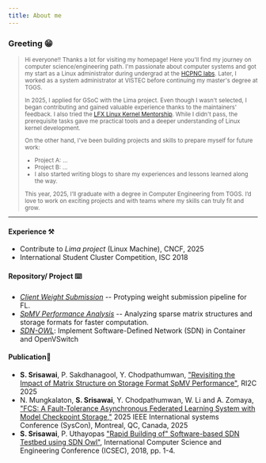 ```yaml
---
title: About me
---
```


### Greeting 😁
<small>

> Hi everyone!! Thanks a lot for visiting my homepage! Here you'll find my journey on computer science/engineering path. I'm passionate about computer systems and got my start as a Linux administrator during undergrad at the [HCPNC labs](https://hpcnc.in.th/member/). Later, I worked as a system administrator at VISTEC before continuing my master's degree at TGGS.
>
>In 2025, I applied for GSoC with the Lima project. Even though I wasn't selected, I began contributing and gained valuable experience thanks to the maintainers' feedback. I also tried the [LFX Linux Kernel Mentorship](https://wiki.linuxfoundation.org/lkmp). While I didn't pass, the prerequisite tasks gave me practical tools and a deeper understanding of Linux kernel development.
>
>On the other hand, I've been building projects and skills to prepare myself for future work:
> - Project A: ...
> - Project B: ...
> - I also started writing blogs to share my experiences and lessons learned along the way.
>
> This year, 2025, I’ll graduate with a degree in Computer Engineering from TGGS. I’d love to work on exciting projects and with teams where my skills can truly fit and grow. 


---
</small>

#### Experience ⚒️ 

  - Contribute to _Lima project_ (Linux Machine), CNCF, 2025
  - International Student Cluster Competition, ISC 2018


#### Repository/ Project ⌨️

- [_Client Weight Submission_](https://github.com/songponssw/cps-client) -- Protyping weight submission pipeline for FL.
- [_SpMV Performance Analysis_](https://github.com/songponssw/ri2c-spmv) -- Analyzing sparse matrix structures and storage formats for faster computation.
- [_SDN-OWL_](https://github.com/songponssw/sdn-owl): Implement Software-Defined Network (SDN) in Container and OpenVSwitch


#### Publication📗
- **S. Srisawai**, P. Sakdhanagool, Y. Chodpathumwan, <u>"Revisiting the Impact of Matrix Structure on Storage Format SpMV Performance"</u>, RI2C 2025
- N. Mungkalaton, **S. Srisawai**, Y. Chodpathumwan, W. Li and A. Zomaya, <u>"FCS: A Fault-Tolerance Asynchronous Federated Learning System with Model Checkpoint Storage,"</u> 2025 IEEE International systems Conference (SysCon), Montreal, QC, Canada, 2025
- **S. Srisawai**, P. Uthayopas <u>"Rapid Building of" Software-based SDN Testbed using SDN Owl"</u>, International Computer Science and Engineering Conference (ICSEC), 2018, pp. 1-4.


